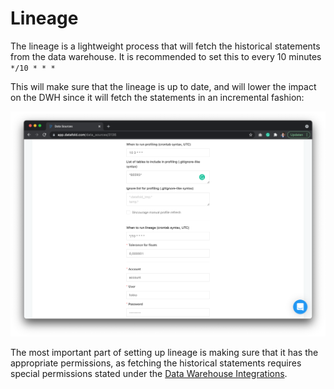 # Lineage

The lineage is a lightweight process that will fetch the historical statements from the data warehouse. It is recommended to set this to every 10 minutes `*/10 * * *`

This will make sure that the lineage is up to date, and will lower the impact on the DWH since it will fetch the statements in an incremental fashion:

![](<../../.gitbook/assets/image (279).png>)

The most important part of setting up lineage is making sure that it has the appropriate permissions, as fetching the historical statements requires special permissions stated under the [Data Warehouse Integrations](../data-warehouses/).
